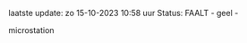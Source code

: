 laatste update: 
zo 15-10-2023 10:58   uur 
Status: FAALT - geel - 
<div class="service Y">microstation</div>